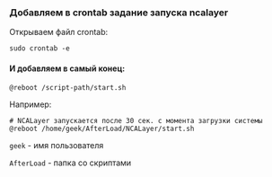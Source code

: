 ### Добавляем в crontab задание запуска ncalayer 

Открываем файл crontab:
```
sudo crontab -e
```


#### И добавляем в самый конец:

```@reboot /script-path/start.sh``` 

Например:
 
```
# NCALayer запускается после 30 сек. с момента загрузки системы 
@reboot /home/geek/AfterLoad/NCALayer/start.sh
```


```geek``` - имя пользователя 
 
```AfterLoad``` - папка со скриптами

